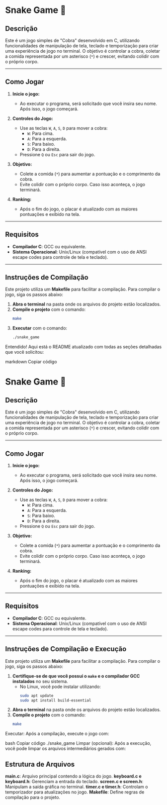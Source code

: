 # Snake Game 🐍

## **Descrição**
Este é um jogo simples de "Cobra" desenvolvido em C, utilizando funcionalidades de manipulação de tela, teclado e temporização para criar uma experiência de jogo no terminal. O objetivo é controlar a cobra, coletar a comida representada por um asterisco (`*`) e crescer, evitando colidir com o próprio corpo.

---

## **Como Jogar**
1. **Inicie o jogo:**
   - Ao executar o programa, será solicitado que você insira seu nome. Após isso, o jogo começará.

2. **Controles do Jogo:**
   - Use as teclas `W`, `A`, `S`, `D` para mover a cobra:
     - `W`: Para cima.
     - `A`: Para a esquerda.
     - `S`: Para baixo.
     - `D`: Para a direita.
   - Pressione `Q` ou `Esc` para sair do jogo.

3. **Objetivo:**
   - Colete a comida (`*`) para aumentar a pontuação e o comprimento da cobra.
   - Evite colidir com o próprio corpo. Caso isso aconteça, o jogo terminará.

4. **Ranking:**
   - Após o fim do jogo, o placar é atualizado com as maiores pontuações e exibido na tela.

---

## **Requisitos**
- **Compilador C**: GCC ou equivalente.
- **Sistema Operacional**: Unix/Linux (compatível com o uso de ANSI escape codes para controle de tela e teclado).

---

## **Instruções de Compilação**
Este projeto utiliza um **Makefile** para facilitar a compilação. Para compilar o jogo, siga os passos abaixo:

1. **Abra o terminal** na pasta onde os arquivos do projeto estão localizados.
2. **Compile o projeto** com o comando:
   ```bash
   make
3. **Executar** com o comando:
   ```bash
   ./snake_game


Entendido! Aqui está o README atualizado com todas as seções detalhadas que você solicitou:

markdown
Copiar código
# Snake Game 🐍

## **Descrição**
Este é um jogo simples de "Cobra" desenvolvido em C, utilizando funcionalidades de manipulação de tela, teclado e temporização para criar uma experiência de jogo no terminal. O objetivo é controlar a cobra, coletar a comida representada por um asterisco (`*`) e crescer, evitando colidir com o próprio corpo.

---

## **Como Jogar**
1. **Inicie o jogo:**
   - Ao executar o programa, será solicitado que você insira seu nome. Após isso, o jogo começará.

2. **Controles do Jogo:**
   - Use as teclas `W`, `A`, `S`, `D` para mover a cobra:
     - `W`: Para cima.
     - `A`: Para a esquerda.
     - `S`: Para baixo.
     - `D`: Para a direita.
   - Pressione `Q` ou `Esc` para sair do jogo.

3. **Objetivo:**
   - Colete a comida (`*`) para aumentar a pontuação e o comprimento da cobra.
   - Evite colidir com o próprio corpo. Caso isso aconteça, o jogo terminará.

4. **Ranking:**
   - Após o fim do jogo, o placar é atualizado com as maiores pontuações e exibido na tela.

---

## **Requisitos**
- **Compilador C**: GCC ou equivalente.
- **Sistema Operacional**: Unix/Linux (compatível com o uso de ANSI escape codes para controle de tela e teclado).

---

## **Instruções de Compilação e Execução**
Este projeto utiliza um **Makefile** para facilitar a compilação. Para compilar o jogo, siga os passos abaixo:

1. **Certifique-se de que você possui o `make` e o compilador GCC instalados** no seu sistema. 
   - No Linux, você pode instalar utilizando:
     ```bash
     sudo apt update
     sudo apt install build-essential
     ```
2. **Abra o terminal** na pasta onde os arquivos do projeto estão localizados.
3. **Compile o projeto** com o comando:
   ```bash
   make
Executar: Após a compilação, execute o jogo com:

bash
Copiar código
./snake_game
Limpar (opcional): Após a execução, você pode limpar os arquivos intermediários gerados com:


## **Estrutura de Arquivos**
**main.c**: Arquivo principal contendo a lógica do jogo.
**keyboard.c e keyboard.h**: Gerenciam a entrada do teclado.
**screen.c e screen.h**: Manipulam a saída gráfica no terminal.
**timer.c e timer.h**: Controlam o temporizador para atualizações no jogo.
**Makefile**: Define regras de compilação para o projeto.

